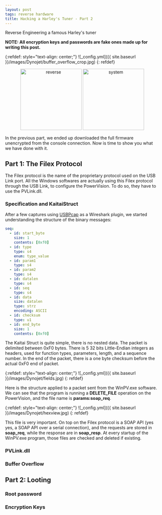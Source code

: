 ```yaml
---
layout: post
tags: reverse hardware
title: Hacking a Harley's Tuner - Part 2
---
```


Reverse Engineering a famous Harley's tuner

**NOTE: All encryption keys and passwords are fake ones made up for writing this post.**

{:refdef: style="text-align: center;"}
![_config.yml]({{ site.baseurl }}/images/Dynojet/buffer_overflow_crop.jpg)
{: refdef}

<div style="text-align: center;">
 <a href="/tags#system"><img src="{{ site.baseurl }}/icons/reverse.png" width="200" title="reverse" ></a>
 <a href="/tags#system"><img src="{{ site.baseurl }}/icons/system.png" width="200" title="system" ></a>
</div>

In the previous part, we ended up downloaded the full firmware unencrypted from the console connection. Now is time to show you what we have done with it.

## Part 1: The Filex Protocol
The Filex protocol is the name of the proprietary protocol used on the USB Link port. All the Windows softwares are actually using this Filex protocol through the USB Link, to configure the PowerVision. To do so, they have to use the PVLink.dll.
### Specification and KaitaiStruct
After a few captures using [USBPcap](https://desowin.org/usbpcap/) as a Wireshark plugin, we started understanding the structure of the binary messages:
```yaml
seq:
  - id: start_byte
    size: 1
    contents: [0xf0]
  - id: type
    type: s4
    enum: type_value
  - id: param1
    type: s4
  - id: param2
    type: s4
  - id: datalen
    type: s4
  - id: seq
    type: s4
  - id: data
    size: datalen
    type: strz
    encoding: ASCII
  - id: checksum
    type: u1
  - id: end_byte
    size: 1
    contents: [0xf0]
```
The Kaitai Struct is quite simple, there is no nested data. The packet is delimited between 0xF0 bytes. There is 5 32 bits Little-Endian integers as headers, used for function types, parameters, length, and a sequence number. In the end of the packet, there is a one byte checksum before the actual 0xF0 end of packet.


{:refdef: style="text-align: center;"}
![_config.yml]({{ site.baseurl }}/images/Dynojet/fields.jpg)
{: refdef}

Here is the structure applied to a packet sent from the WinPV.exe software. We can see that the program is running a **DELETE_FILE** operation on the PowerVision, and the file name is **params:soap_req**.


{:refdef: style="text-align: center;"}
![_config.yml]({{ site.baseurl }}/images/Dynojet/hexview.jpg)
{: refdef}

This file is very important. On top on the Filex protocol is a SOAP API (yes yes, a SOAP API over a serial connection), and the requests are stored in **soap_req**, while the response are in **soap_resp**. At every startup of the WinPV.exe program, those files are checked and deleted if existing.

### PVLink.dll
### Buffer Overflow

## Part 2: Looting
### Root password
### Encryption Keys
